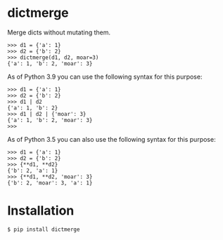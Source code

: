 # dictmerge

Merge dicts without mutating them.

```pycon
>>> d1 = {'a': 1}
>>> d2 = {'b': 2}
>>> dictmerge(d1, d2, moar=3)
{'a': 1, 'b': 2, 'moar': 3}
```

As of Python 3.9 you can use the following syntax for this purpose:

```pycon
>>> d1 = {'a': 1}
>>> d2 = {'b': 2}
>>> d1 | d2
{'a': 1, 'b': 2}
>>> d1 | d2 | {'moar': 3}
{'a': 1, 'b': 2, 'moar': 3}
>>>
```

As of Python 3.5 you can also use the following syntax for this purpose:

```pycon
>>> d1 = {'a': 1}
>>> d2 = {'b': 2}
>>> {**d1, **d2}
{'b': 2, 'a': 1}
>>> {**d1, **d2, 'moar': 3}
{'b': 2, 'moar': 3, 'a': 1}
```

# Installation

```console
$ pip install dictmerge
```
